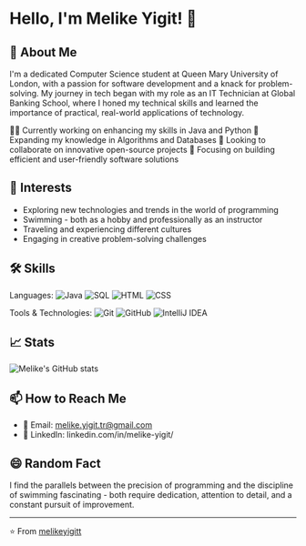 # Hello, I'm Melike Yigit! 👋

## 🚀 About Me

I'm a dedicated Computer Science student at Queen Mary University of London, with a passion for software development and a knack for problem-solving. My journey in tech began with my role as an IT Technician at Global Banking School, where I honed my technical skills and learned the importance of practical, real-world applications of technology.

👩‍💻 Currently working on enhancing my skills in Java and Python
🧠 Expanding my knowledge in Algorithms and Databases
🤝 Looking to collaborate on innovative open-source projects
🌱 Focusing on building efficient and user-friendly software solutions

## 🎨 Interests

* Exploring new technologies and trends in the world of programming
* Swimming - both as a hobby and professionally as an instructor
* Traveling and experiencing different cultures
* Engaging in creative problem-solving challenges

## 🛠️ Skills

Languages: ![Java](https://img.shields.io/badge/-Java-007396?style=flat&logo=Java&logoColor=white)  ![SQL](https://img.shields.io/badge/-SQL-4479A1?style=flat&logo=mysql&logoColor=white) ![HTML](https://img.shields.io/badge/-HTML-E34F26?style=flat&logo=html5&logoColor=white) ![CSS](https://img.shields.io/badge/-CSS-1572B6?style=flat&logo=css3&logoColor=white)

Tools & Technologies: ![Git](https://img.shields.io/badge/-Git-F05032?style=flat&logo=git&logoColor=white) ![GitHub](https://img.shields.io/badge/-GitHub-181717?style=flat&logo=github) ![IntelliJ IDEA](https://img.shields.io/badge/-IntelliJ_IDEA-000000?style=flat&logo=intellij-idea&logoColor=white) 

## 📈 Stats

![Melike's GitHub stats](https://github-readme-stats.vercel.app/api?username=MelikeYigit&show_icons=true)

## 📫 How to Reach Me

* 📧 Email: melike.yigit.tr@gmail.com
* 💼 LinkedIn: linkedin.com/in/melike-yigit/

## 😄 Random Fact

I find the parallels between the precision of programming and the discipline of swimming fascinating - both require dedication, attention to detail, and a constant pursuit of improvement.

---
⭐️ From [melikeyigitt](https://github.com/melikeyigitt)
